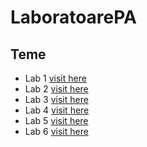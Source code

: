 # LaboratoarePA

## Teme
- Lab 1 [visit here](https://github.com/NarcisSt/LaboratoarePA/tree/lab1/Lab1)
- Lab 2 [visit here](https://github.com/NarcisSt/LaboratoarePA/tree/main/Lab2)
- Lab 3 [visit here](https://github.com/NarcisSt/LaboratoarePA/tree/main/Lab3)
- Lab 4 [visit here](https://github.com/NarcisSt/LaboratoarePA/tree/main/Lab4)
- Lab 5 [visit here](https://github.com/NarcisSt/LaboratoarePA/tree/main/Lab5)
- Lab 6 [visit here](https://github.com/NarcisSt/LaboratoarePA/tree/main/Lab6)